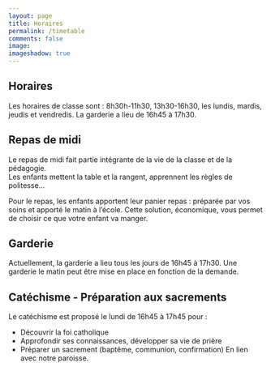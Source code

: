 ```yaml
---
layout: page
title: Horaires
permalink: /timetable
comments: false
image: 
imageshadow: true
---
```


## Horaires

Les horaires de classe sont : 8h30h-11h30, 13h30-16h30, les lundis, mardis, jeudis et vendredis.
La garderie a lieu de 16h45 à 17h30.

## Repas de midi

Le repas de midi fait partie intégrante de la vie de la classe et de la pédagogie.  
Les enfants mettent la table et la rangent, apprennent les règles de politesse…

Pour le repas, les enfants apportent leur panier repas : préparée par vos soins et apporté le matin à l’école.  Cette solution, économique, vous permet de choisir ce que votre enfant va manger.

## Garderie

Actuellement, la garderie a lieu tous les jours de 16h45 à 17h30. Une garderie le matin peut être mise en place en fonction de la demande. 

## Catéchisme - Préparation aux sacrements

Le catéchisme est proposé le lundi de 16h45 à 17h45 pour :
- Découvrir la foi catholique
- Approfondir ses connaissances, développer sa vie de prière
- Préparer un sacrement (baptême, communion, confirmation)
En lien avec notre paroisse.
